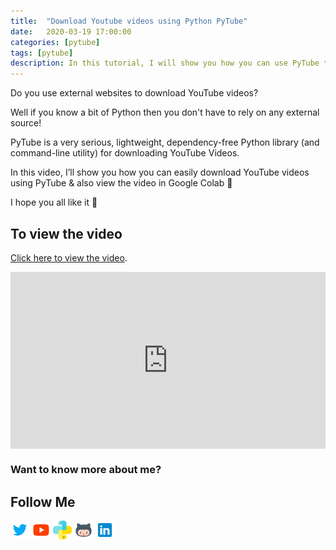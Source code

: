```yaml
---
title:  "Download Youtube videos using Python PyTube"
date:   2020-03-19 17:00:00
categories: [pytube]
tags: [pytube]
description: In this tutorial, I will show you how you can use PyTube to download YouTube videos. PyTube is a lightweight, Pythonic, dependency-free, library (and command-line utility) for downloading YouTube Videos.
---
```


Do you use external websites to download YouTube videos?

Well if you know a bit of Python then you don't have to rely on any external source!

PyTube is a very serious, lightweight, dependency-free Python library (and command-line utility) for downloading YouTube Videos.

In this video, I’ll show you how you can easily download YouTube videos using PyTube & also view the video in Google Colab 🙂

I hope you all like it 🙂

## To view the video

<p> <a href="https://www.youtube.com/watch?v=_pp4Anpx6eo">Click here to view the video</a>.</p>

<div style="position: relative; padding-bottom: 56.25%; height: 0; overflow: hidden;">
  <iframe src="https://www.youtube.com/embed/_pp4Anpx6eo" style="position: absolute; top: 0; left: 0; width: 100%; height: 100%; border:0;" allowfullscreen title="YouTube Video"></iframe>
</div>

### Want to know more about me?
## Follow Me
<a href="https://twitter.com/_bhaveshbhatt" target="_blank"><img class="ai-subscribed-social-icon" src="/assets/images/tw.png" width="30"></a>
<a href="https://www.youtube.com/bhaveshbhatt8791/" target="_blank"><img class="ai-subscribed-social-icon" src="/assets/images/ytb.png" width="30"></a>
<a href="https://www.youtube.com/PythonTricks/" target="_blank"><img class="ai-subscribed-social-icon" src="/assets/images/python_logo.png" width="30"></a>
<a href="https://github.com/bhattbhavesh91" target="_blank"><img class="ai-subscribed-social-icon" src="/assets/images/gthb.png" width="30"></a>
<a href="https://www.linkedin.com/in/bhattbhavesh91/" target="_blank"><img class="ai-subscribed-social-icon" src="/assets/images/lnkdn.png" width="30"></a>